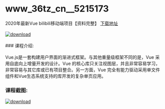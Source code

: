 # www_36tz_cn__5215173
2020年最新Vue bilibili移动端项目【资料完整】
[下载地址](http://www.36tz.cn/article/5215173 "下载地址")
<br/></br>[![download](http://36tz.cn/muke_img/2020_09_2-8-300x192.png "下载地址")](http://www.36tz.cn/article/5215173 "下载地址")
<br/></br>### 课程介绍:<br/></br>Vue.js是一套构建用户界面的渐进式框架。与其他重量级框架不同的是，Vue 采用自底向上增量开发的设计。Vue 的核心库只关注视图层，并且非常容易学习，非常容易与其它库或已有项目整合。另一方面，Vue 完全有能力驱动采用单文件组件和Vue生态系统支持的库开发的复杂单页应用。

### 课程截图:
[![download](http://36tz.cn/muke_img/2020_09_1-9.png "下载地址")](http://www.36tz.cn/article/5215173 "下载地址")
